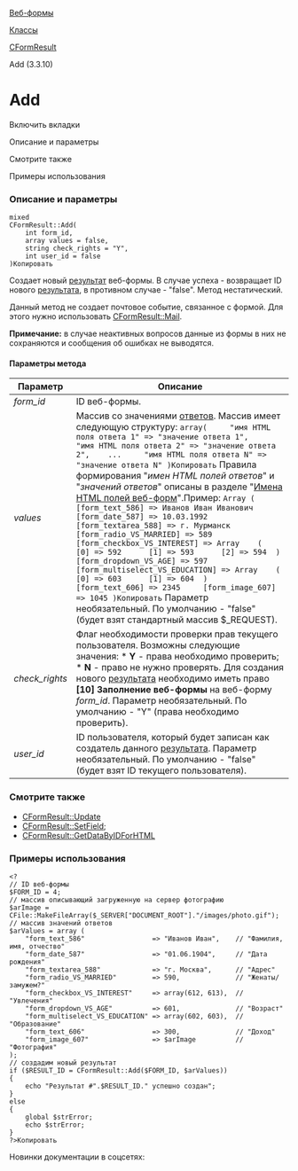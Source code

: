 [Веб-формы](/api_help/form/index.php)

[Классы](/api_help/form/classes/index.php)

[CFormResult](/api_help/form/classes/cformresult/index.php)

Add (3.3.10)

Add
===

Включить вкладки

Описание и параметры

Смотрите также

Примеры использования

### Описание и параметры

```
mixed
CFormResult::Add(
	int form_id,
	array values = false,
	string check_rights = "Y",
	int user_id = false
)Копировать
```

Создает новый [результат](/api_help/form/terms.php#result) веб-формы. В случае успеха - возвращает ID нового [результата](/api_help/form/terms.php#result), в противном случае - "false". Метод нестатический.

Данный метод не создает почтовое событие, связанное с формой. Для этого нужно использовать [CFormResult::Mail](/api_help/form/classes/cformresult/mail.php).

**Примечание:** в случае неактивных вопросов данные из формы в них не сохраняются и сообщения об ошибках не выводятся.

#### Параметры метода

| Параметр | Описание |
| --- | --- |
| *form\_id* | ID веб-формы. |
| *values* | Массив со значениями [ответов](/api_help/form/terms.php#answer). Массив имеет следующую структуру:  ``` array( 	"имя HTML поля ответа 1" => "значение ответа 1", 	"имя HTML поля ответа 2" => "значение ответа 2", 	... 	"имя HTML поля ответа N" => "значение ответа N" )Копировать ```  Правила формирования "*имен HTML полей ответов*" и "*значений ответов*" описаны в разделе "[Имена HTML полей веб-форм](/api_help/form/htmlnames.php)".Пример:  ``` Array ( 	[form_text_586] => Иванов Иван Иванович 	[form_date_587] => 10.03.1992 	[form_textarea_588] => г. Мурманск 	[form_radio_VS_MARRIED] => 589 	[form_checkbox_VS_INTEREST] => Array 	( 		[0] => 592 		[1] => 593 		[2] => 594 	) 	[form_dropdown_VS_AGE] => 597 	[form_multiselect_VS_EDUCATION] => Array 	( 		[0] => 603 		[1] => 604 	) 	[form_text_606] => 2345 	[form_image_607] => 1045 )Копировать ```  Параметр необязательный. По умолчанию - "false" (будет взят стандартный массив $\_REQUEST). |
| *check\_rights* | Флаг необходимости проверки прав текущего пользователя. Возможны следующие значения:  * **Y** - права необходимо проверить; * **N** - право не нужно проверять.  Для создания нового [результата](/api_help/form/terms.php#result) необходимо иметь право **[10] Заполнение веб-формы** на веб-форму *form\_id*.   Параметр необязательный. По умолчанию - "Y" (права необходимо проверить). |
| *user\_id* | ID пользователя, который будет записан как создатель данного [результата](/api_help/form/terms.php#result).   Параметр необязательный. По умолчанию - "false" (будет взят ID текущего пользователя). |

### Смотрите также

* [CFormResult::Update](/api_help/form/classes/cformresult/update.php)
* [CFormResult::SetField](/api_help/form/classes/cformresult/setfield.php);
* [CFormResult::GetDataByIDForHTML](/api_help/form/classes/cformresult/getdatabyidforhtml.php)

### Примеры использования

```
<?
// ID веб-формы
$FORM_ID = 4;
// массив описывающий загруженную на сервер фотографию
$arImage = CFile::MakeFileArray($_SERVER["DOCUMENT_ROOT"]."/images/photo.gif");
// массив значений ответов
$arValues = array (
	"form_text_586"                 => "Иванов Иван",    // "Фамилия, имя, отчество"
	"form_date_587"                 => "01.06.1904",     // "Дата рождения"
	"form_textarea_588"             => "г. Москва",      // "Адрес"
	"form_radio_VS_MARRIED"         => 590,              // "Женаты/замужем?"
	"form_checkbox_VS_INTEREST"     => array(612, 613),  // "Увлечения"
	"form_dropdown_VS_AGE"          => 601,              // "Возраст"
	"form_multiselect_VS_EDUCATION" => array(602, 603),  // "Образование"
	"form_text_606"                 => 300,              // "Доход"
	"form_image_607"                => $arImage          // "Фотография"
);
// создадим новый результат
if ($RESULT_ID = CFormResult::Add($FORM_ID, $arValues))
{
	echo "Результат #".$RESULT_ID." успешно создан";
}
else
{
	global $strError;
	echo $strError;
}
?>Копировать
```

Новинки документации в соцсетях: